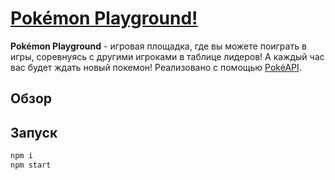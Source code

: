 # <a href='https://pokemon-playground.herokuapp.com/'>Pokémon Playground!</a>

**Pokémon Playground** - игровая площадка, где вы можете поиграть в игры, соревнуясь с другими игроками в таблице лидеров! А каждый час вас будет ждать новый покемон!
Реализовано с помощью <a href="https://pokeapi.co/">PokéAPI</a>.

## Обзор


## Запуск
```js
npm i 
npm start
```



